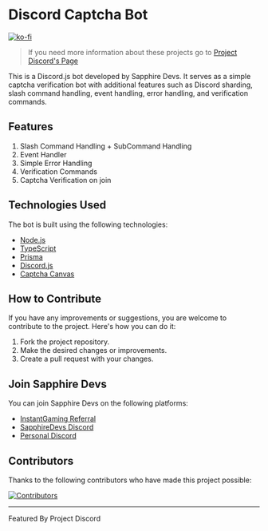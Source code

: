 # Discord Captcha Bot

[![ko-fi](https://ko-fi.com/img/githubbutton_sm.svg)](https://ko-fi.com/J3J1FVEH0)

> If you need more information about these projects go to [Project Discord's Page](https://github.com/SapphireDevs/project-discord)

This is a Discord.js bot developed by Sapphire Devs. It serves as a simple captcha verification bot with additional features such as Discord sharding, slash command handling, event handling, error handling, and verification commands.

## Features

1. Slash Command Handling + SubCommand Handling
2. Event Handler
3. Simple Error Handling
4. Verification Commands
5. Captcha Verification on join

## Technologies Used

The bot is built using the following technologies:

- [Node.js](https://nodejs.org)
- [TypeScript](https://www.typescriptlang.org/)
- [Prisma](https://www.prisma.io/)
- [Discord.js](https://discord.js.org/)
- [Captcha Canvas](https://captcha-canvas.js.org/)

## How to Contribute

If you have any improvements or suggestions, you are welcome to contribute to the project. Here's how you can do it:

1. Fork the project repository.
2. Make the desired changes or improvements.
3. Create a pull request with your changes.

## Join Sapphire Devs

You can join Sapphire Devs on the following platforms:

- [InstantGaming Referral](https://www.instant-gaming.com/?igr=sapphiredevs)
- [SapphireDevs Discord](https://discord.gg/75QR5duadJ)
- [Personal Discord](https://discord.gg/TKz7BMwEap)

## Contributors

Thanks to the following contributors who have made this project possible:

<a href="https://github.com/sapphiredevs/discord-captcha-bot/graphs/contributors">
  <img src="https://stg.contrib.rocks/image?repo=sapphiredevs/discord-captcha-bot" alt="Contributors" />
</a>

---

Featured By Project Discord
